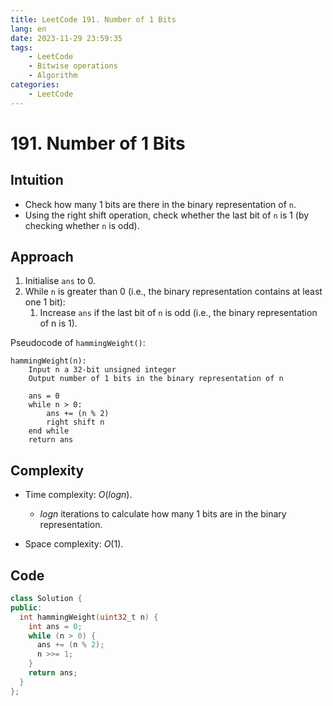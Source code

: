 ```yaml
---
title: LeetCode 191. Number of 1 Bits
lang: en
date: 2023-11-29 23:59:35
tags:
    - LeetCode
    - Bitwise operations
    - Algorithm
categories:
    - LeetCode
---
```


#  191. Number of 1 Bits

## Intuition

- Check how many 1 bits are there in the binary representation of `n`.
- Using the right shift operation, check whether the last bit of `n` is 1 (by checking whether `n` is odd).

## Approach
1. Initialise `ans` to 0.
2. While `n` is greater than 0 (i.e., the binary representation contains at least one 1 bit):
   1. Increase `ans` if the last bit of `n` is odd (i.e., the binary representation of n is 1).

Pseudocode of `hammingWeight()`:

```
hammingWeight(n):
	Input n a 32-bit unsigned integer
	Output number of 1 bits in the binary representation of n
	
	ans = 0
	while n > 0:
		ans += (n % 2)
		right shift n
	end while
	return ans
```

## Complexity
- Time complexity: $O(logn)$.
  - $logn$ iterations to calculate how many 1 bits are in the binary representation.

- Space complexity: $O(1)$.

## Code
```c++
class Solution {
public:
  int hammingWeight(uint32_t n) {
    int ans = 0;
    while (n > 0) {
      ans += (n % 2);
      n >>= 1;
    }
    return ans;
  }
};
```

